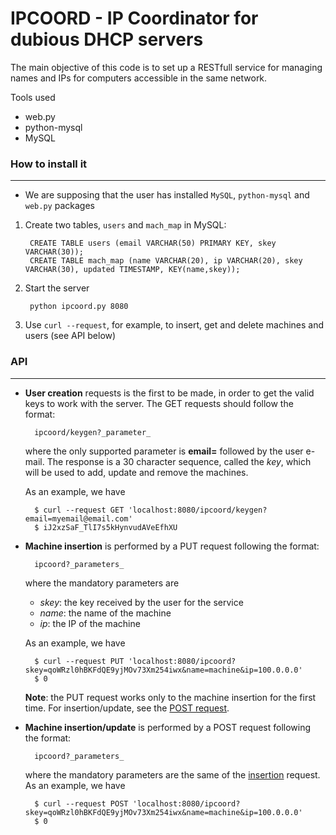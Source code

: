 IPCOORD - IP Coordinator for dubious DHCP servers
===

The main objective of this code is to set up a RESTfull service for
managing names and IPs for computers accessible in the same network.

Tools used

- web.py
- python-mysql
- MySQL

### How to install it
---

* We are supposing that the user has installed `MySQL`, `python-mysql`
  and `web.py` packages

1. Create two tables, `users` and `mach_map` in MySQL:

        CREATE TABLE users (email VARCHAR(50) PRIMARY KEY, skey VARCHAR(30));
        CREATE TABLE mach_map (name VARCHAR(20), ip VARCHAR(20), skey VARCHAR(30), updated TIMESTAMP, KEY(name,skey));

2. Start the server

        python ipcoord.py 8080

3. Use `curl --request`, for example, to insert, get and delete machines and users (see API below)

### API
---

- __User creation__ requests is the first to be made, in order to get the valid keys to work with the server. The GET requests should follow the format:

        ipcoord/keygen?_parameter_

    where the only supported parameter is __email=__ followed by the user e-mail. The response is a 30 character sequence, called the _key_, which will be used to add, update and remove the machines.

    As an example, we have

        $ curl --request GET 'localhost:8080/ipcoord/keygen?email=myemail@email.com'
        $ iJ2xzSaF_TlI7s5kHynvudAVeEfhXU

- <A NAME='insertion'></A>__Machine insertion__ is performed by a PUT request following the format:

        ipcoord?_parameters_

    where the mandatory parameters are

    - _skey_: the key received by the user for the service
    - _name_: the name of the machine
    - _ip_: the IP of the machine

    As an example, we have

        $ curl --request PUT 'localhost:8080/ipcoord?skey=qoWRzl0hBKFdQE9yjMOv73Xm254iwx&name=machine&ip=100.0.0.0'
        $ 0

    __Note__: the PUT request works only to the machine insertion for the first time. For insertion/update, see the [POST request](#post).

- <A NAME='post'></A>__Machine insertion/update__ is performed by a POST request following the format:

        ipcoord?_parameters_

    where the mandatory parameters are the same of the [insertion](#insertion) request. As an example, we have

        $ curl --request POST 'localhost:8080/ipcoord?skey=qoWRzl0hBKFdQE9yjMOv73Xm254iwx&name=machine&ip=100.0.0.0'
        $ 0

